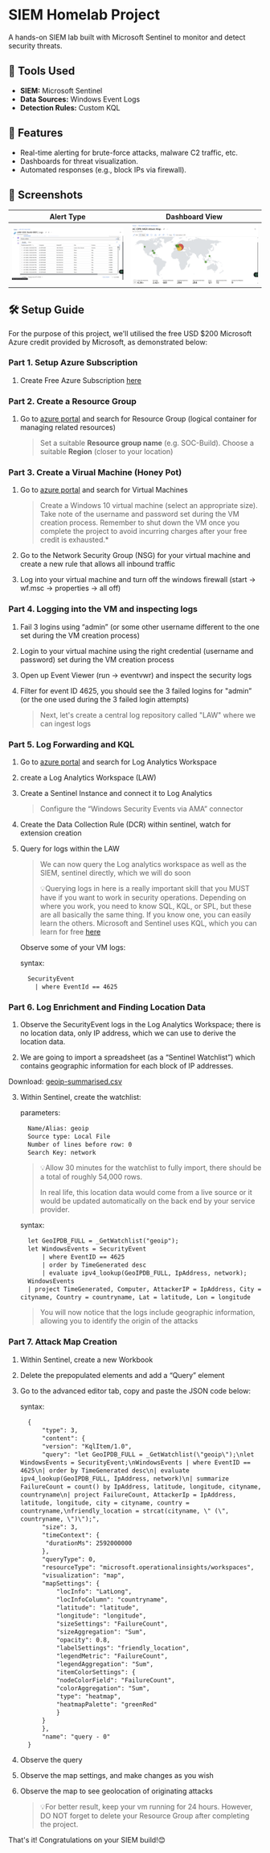 # SIEM Homelab Project

A hands-on SIEM lab built with Microsoft Sentinel to monitor and detect security threats.

## 🔧 **Tools Used**
- **SIEM:** Microsoft Sentinel
- **Data Sources:** Windows Event Logs
- **Detection Rules:** Custom KQL

## 🚀 **Features**
- Real-time alerting for brute-force attacks, malware C2 traffic, etc.
- Dashboards for threat visualization.
- Automated responses (e.g., block IPs via firewall).

## 📸 **Screenshots**
| Alert Type          | Dashboard View       |
|---------------------|----------------------|
| ![Brute-Force Alert](/brute-force.png) | ![Attacks Dashboard](/dashboard.png) |

## 🛠️ **Setup Guide**
For the purpose of this project, we'll utilised the free USD $200 Microsoft Azure credit provided by Microsoft, as demonstrated below:

### **Part 1. Setup Azure Subscription**

1. Create Free Azure Subscription [here](https://azure.microsoft.com/en-us/pricing/purchase-options/azure-account)

### **Part 2. Create a Resource Group**

1. Go to [azure portal](https://portal.azure.com) and search for Resource Group (logical container for managing related resources) 

   > Set a suitable **Resource group name** (e.g. SOC-Build). Choose a suitable **Region** (closer to your location) 

### **Part 3. Create a Virual Machine (Honey Pot)**

1. Go to [azure portal](https://portal.azure.com) and search for Virtual Machines

   > Create a Windows 10 virtual machine (select an appropriate size). Take note of the username and password set during the VM creation process. Remember to shut down the VM once you complete the project to avoid incurring charges after your free credit is exhausted.*

2. Go to the Network Security Group (NSG) for your virtual machine and create a new rule that allows all inbound traffic

3. Log into your virtual machine and turn off the windows firewall (start -> wf.msc -> properties -> all off)

### **Part 4. Logging into the VM and inspecting logs**

1. Fail 3 logins using “admin” (or some other username different to the one set during the VM creation process)

2. Login to your virtual machine using the right credential (username and password) set during the VM creation process
  
3. Open up Event Viewer (run -> eventvwr) and inspect the security logs
  
4. Filter for event ID 4625, you should see the 3 failed logins for "admin” (or the one used during the 3 failed login attempts) 

   > Next, let's create a central log repository called "LAW" where we can ingest logs

### **Part 5. Log Forwarding and KQL**

1. Go to [azure portal](https://portal.azure.com) and search for Log Analytics Workspace

2. create a Log Analytics Workspace (LAW)

3. Create a Sentinel Instance and connect it to Log Analytics

      > Configure the “Windows Security Events via AMA” connector

4. Create the Data Collection Rule (DCR) within sentinel, watch for extension creation

5. Query for logs within the LAW

   > We can now query the Log analytics workspace as well as the SIEM, sentinel directly, which we will do soon
   >
   >💡Querying logs in here is a really important skill that you MUST have if you want to work in security operations. Depending on where you work, you need to know SQL, KQL, or SPL, but these are all basically the same thing. If you know one, you can easily learn the others. Microsoft and Sentinel uses KQL, which you can learn for free [here](https://kc7cyber.com/)

   Observe some of your VM logs:
   
   syntax:
   
         SecurityEvent
           | where EventId == 4625

### **Part 6. Log Enrichment and Finding Location Data**

 1. Observe the SecurityEvent logs in the Log Analytics Workspace; there is no location data, only IP address, which we can use to derive the location data.

2. We are going to import a spreadsheet (as a “Sentinel Watchlist”) which contains geographic information for each block of IP addresses.

Download: [geoip-summarised.csv](https://drive.google.com/file/d/1eQ-WYgAquoOlevIAdh-I6xkkHBNl9qdu/view?usp=drive_link)

3. Within Sentinel, create the watchlist:
   
   parameters:
   
         Name/Alias: geoip
         Source type: Local File
         Number of lines before row: 0
         Search Key: network

   > 💡Allow 30 minutes for the watchlist to fully import, there should be a total of roughly 54,000 rows.
   >
   > In real life, this location data would come from a live source or it would be updated automatically on the back end by your service provider.
   
   syntax:
   
         let GeoIPDB_FULL = _GetWatchlist("geoip");
         let WindowsEvents = SecurityEvent
             | where EventID == 4625
             | order by TimeGenerated desc
             | evaluate ipv4_lookup(GeoIPDB_FULL, IpAddress, network);
         WindowsEvents
         | project TimeGenerated, Computer, AttackerIP = IpAddress, City = cityname, Country = countryname, Lat = latitude, Lon = longitude
   
   > You will now notice that the logs include geographic information, allowing you to identify the origin of the attacks

### **Part 7. Attack Map Creation**

1. Within Sentinel, create a new Workbook

2. Delete the prepopulated elements and add a “Query” element

3. Go to the advanced editor tab, copy and paste the JSON code below:

   syntax:

         {
	         "type": 3,
	         "content": {
	         "version": "KqlItem/1.0",
	         "query": "let GeoIPDB_FULL = _GetWatchlist(\"geoip\");\nlet WindowsEvents = SecurityEvent;\nWindowsEvents | where EventID == 4625\n| order by TimeGenerated desc\n| evaluate ipv4_lookup(GeoIPDB_FULL, IpAddress, network)\n| summarize FailureCount = count() by IpAddress, latitude, longitude, cityname, countryname\n| project FailureCount, AttackerIp = IpAddress, latitude, longitude, city = cityname, country = countryname,\nfriendly_location = strcat(cityname, \" (\", countryname, \")\");",
	         "size": 3,
	         "timeContext": {
		      "durationMs": 2592000000
	         },
	         "queryType": 0,
	         "resourceType": "microsoft.operationalinsights/workspaces",
	         "visualization": "map",
	         "mapSettings": {
		         "locInfo": "LatLong",
		         "locInfoColumn": "countryname",
		         "latitude": "latitude",
		         "longitude": "longitude",
		         "sizeSettings": "FailureCount",
		         "sizeAggregation": "Sum",
		         "opacity": 0.8,
		         "labelSettings": "friendly_location",
		         "legendMetric": "FailureCount",
		         "legendAggregation": "Sum",
		         "itemColorSettings": {
		         "nodeColorField": "FailureCount",
		         "colorAggregation": "Sum",
		         "type": "heatmap",
		         "heatmapPalette": "greenRed"
		         }
	         }
	         },
	         "name": "query - 0"
         }


4. Observe the query

5. Observe the map settings, and make changes as you wish
   
6. Observe the map to see geolocation of originating attacks
   
      > 💡For better result, keep your vm running for 24 hours. However, DO NOT forget to delete your Resource Group after completing the project.


That's it! Congratulations on your SIEM build!😊
   
